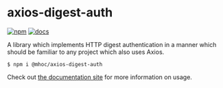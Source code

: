 # axios-digest-auth

[![npm](https://img.shields.io/badge/npm-0.7.0-yellow)](https://www.npmjs.com/package/@mhoc/axios-digest-auth)
[![docs](https://img.shields.io/badge/documentation-0.7.0-blue)](https://axios-digest-auth.mhoc.co)

A library which implements HTTP digest authentication in a manner which should be familiar to any 
project which also uses Axios.

```
$ npm i @mhoc/axios-digest-auth
```

Check out [the documentation site](https://axios-digest-auth.mhoc.co) for more information 
on usage.

